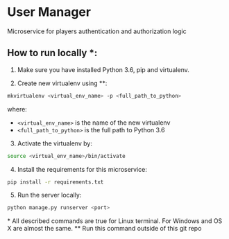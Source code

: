 # User Manager
Microservice for players authentication and authorization logic


## How to run locally \*:
1. Make sure you have installed Python 3.6, pip and virtualenv.  

2. Create new virtualenv using \**:  
```sh
mkvirtualenv <virtual_env_name> -p <full_path_to_python>
``` 
where:
  - `<virtual_env_name>` is the name of the new virtualenv  
  - `<full_path_to_python>` is the full path to Python 3.6

3. Activate the virtualenv by:  
```sh
source <virtual_env_name>/bin/activate
```

4. Install the requirements for this microservice:  
```sh
pip install -r requirements.txt
```

5. Run the server locally:  
```sh
python manage.py runserver <port>
```  



\* All described commands are true for Linux terminal. For Windows and OS X are almost the same.
\** Run this command outside of this git repo 
